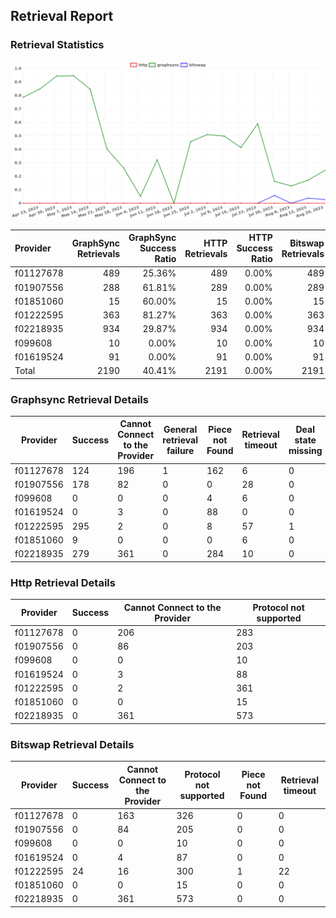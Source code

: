 ## Retrieval Report
### Retrieval Statistics
<img src="https://raw.githubusercontent.com/data-preservation-programs/filplus-checker-assets/main/filecoin-project/filecoin-plus-large-datasets/issues/1596/1692770211446.png"/>

| Provider  | GraphSync Retrievals | GraphSync Success Ratio | HTTP Retrievals | HTTP Success Ratio | Bitswap Retrievals | Bitswap Success Ratio |
| :-------- | -------------------: | ----------------------: | --------------: | -----------------: | -----------------: | --------------------: |
| f01127678 |                  489 |                  25.36% |             489 |              0.00% |                489 |                 0.00% |
| f01907556 |                  288 |                  61.81% |             289 |              0.00% |                289 |                 0.00% |
| f01851060 |                   15 |                  60.00% |              15 |              0.00% |                 15 |                 0.00% |
| f01222595 |                  363 |                  81.27% |             363 |              0.00% |                363 |                 6.61% |
| f02218935 |                  934 |                  29.87% |             934 |              0.00% |                934 |                 0.00% |
| f099608   |                   10 |                   0.00% |              10 |              0.00% |                 10 |                 0.00% |
| f01619524 |                   91 |                   0.00% |              91 |              0.00% |                 91 |                 0.00% |
| Total     |                 2190 |                  40.41% |            2191 |              0.00% |               2191 |                 1.10% |

### Graphsync Retrieval Details
| Provider  | Success | Cannot Connect to the Provider | General retrieval failure | Piece not Found | Retrieval timeout | Deal state missing |
| --------- | ------- | ------------------------------ | ------------------------- | --------------- | ----------------- | ------------------ |
| f01127678 | 124     | 196                            | 1                         | 162             | 6                 | 0                  |
| f01907556 | 178     | 82                             | 0                         | 0               | 28                | 0                  |
| f099608   | 0       | 0                              | 0                         | 4               | 6                 | 0                  |
| f01619524 | 0       | 3                              | 0                         | 88              | 0                 | 0                  |
| f01222595 | 295     | 2                              | 0                         | 8               | 57                | 1                  |
| f01851060 | 9       | 0                              | 0                         | 0               | 6                 | 0                  |
| f02218935 | 279     | 361                            | 0                         | 284             | 10                | 0                  |

### Http Retrieval Details
| Provider  | Success | Cannot Connect to the Provider | Protocol not supported |
| --------- | ------- | ------------------------------ | ---------------------- |
| f01127678 | 0       | 206                            | 283                    |
| f01907556 | 0       | 86                             | 203                    |
| f099608   | 0       | 0                              | 10                     |
| f01619524 | 0       | 3                              | 88                     |
| f01222595 | 0       | 2                              | 361                    |
| f01851060 | 0       | 0                              | 15                     |
| f02218935 | 0       | 361                            | 573                    |

### Bitswap Retrieval Details
| Provider  | Success | Cannot Connect to the Provider | Protocol not supported | Piece not Found | Retrieval timeout |
| --------- | ------- | ------------------------------ | ---------------------- | --------------- | ----------------- |
| f01127678 | 0       | 163                            | 326                    | 0               | 0                 |
| f01907556 | 0       | 84                             | 205                    | 0               | 0                 |
| f099608   | 0       | 0                              | 10                     | 0               | 0                 |
| f01619524 | 0       | 4                              | 87                     | 0               | 0                 |
| f01222595 | 24      | 16                             | 300                    | 1               | 22                |
| f01851060 | 0       | 0                              | 15                     | 0               | 0                 |
| f02218935 | 0       | 361                            | 573                    | 0               | 0                 |
